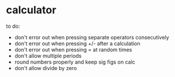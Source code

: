 # calculator

to do:
- don't error out when pressing separate operators consecutively
- don't error out when pressing +/- after a calculation
- don't error out when pressing = at random times
- don't allow multiple periods
- round numbers properly and keep sig figs on calc
- don't allow divide by zero